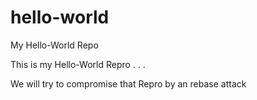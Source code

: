 # hello-world
My Hello-World Repo

This is my Hello-World Repro . . . 

We will try to compromise that Repro by an rebase attack
